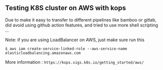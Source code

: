 ## Testing K8S cluster on AWS with kops


Due to make it easy to transfer to different pipelines like bamboo or gitlab, did avoid using github action features, and tried to use more shell scripting ...



Note: if you are using LoadBalancer on AWS, just make sure run this
```
$ aws iam create-service-linked-role --aws-service-name elasticloadbalancing.amazonaws.com
```

More information :
`https://kops.sigs.k8s.io/getting_started/aws/`